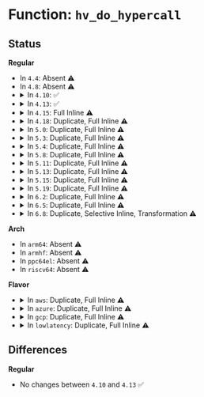 # Function: <code>hv_do_hypercall</code>

## Status
<b>Regular</b>
<ul>
<li>
In <code>4.4</code>: Absent ⚠️
</li>
<li>
In <code>4.8</code>: Absent ⚠️
</li>
<li>
<details>
<summary>In <code>4.10</code>: ✅</summary>

```c
u64 hv_do_hypercall(u64 control, void *input, void *output);
```

**Collision:** Unique Global

**Inline:** No

**Transformation:** False

**Instances:**

```
In arch/x86/hyperv/hv_init.c (ffffffff8102bba0)
Location: arch/x86/hyperv/hv_init.c:203
Inline: False
```
**Symbols:**

```
ffffffff8102bba0-ffffffff8102bc28: hv_do_hypercall (STB_GLOBAL)
```
</details>
</li>
<li>
<details>
<summary>In <code>4.13</code>: ✅</summary>

```c
u64 hv_do_hypercall(u64 control, void *input, void *output);
```

**Collision:** Unique Global

**Inline:** No

**Transformation:** False

**Instances:**

```
In arch/x86/hyperv/hv_init.c (ffffffff81029de0)
Location: arch/x86/hyperv/hv_init.c:184
Inline: False
```
**Symbols:**

```
ffffffff81029de0-ffffffff81029e62: hv_do_hypercall (STB_GLOBAL)
```
</details>
</li>
<li>
<details>
<summary>In <code>4.15</code>: Full Inline ⚠️</summary>

**Collision:** Unique Static

**Inline:** Full

**Transformation:** False

**Instances:**

```
In arch/x86/hyperv/mmu.c (ffffffff8102a794)
Location: arch/x86/include/asm/mshyperv.h:179
Inline: True
Inline callers:
  - arch/x86/hyperv/mmu.c:hyperv_flush_tlb_others_ex
  - arch/x86/hyperv/mmu.c:hyperv_flush_tlb_others_ex
  - arch/x86/hyperv/mmu.c:hyperv_flush_tlb_others_ex
  - arch/x86/hyperv/mmu.c:hyperv_flush_tlb_others
  - arch/x86/hyperv/mmu.c:hyperv_flush_tlb_others
  - arch/x86/hyperv/mmu.c:hyperv_flush_tlb_others
```
</details>
</li>
<li>
<details>
<summary>In <code>4.18</code>: Duplicate, Full Inline ⚠️</summary>

**Collision:** Static Duplication

**Inline:** Full

**Transformation:** False

**Instances:**

```
In arch/x86/hyperv/mmu.c (ffffffff8102b39c)
Location: arch/x86/include/asm/mshyperv.h:128
Inline: True
Inline callers:
  - arch/x86/hyperv/mmu.c:hyperv_flush_tlb_others_ex
  - arch/x86/hyperv/mmu.c:hyperv_flush_tlb_others_ex
  - arch/x86/hyperv/mmu.c:hyperv_flush_tlb_others_ex
  - arch/x86/hyperv/mmu.c:hyperv_flush_tlb_others
  - arch/x86/hyperv/mmu.c:hyperv_flush_tlb_others
  - arch/x86/hyperv/mmu.c:hyperv_flush_tlb_others
```
```
In arch/x86/hyperv/hv_apic.c (ffffffff8102bd07)
Location: arch/x86/include/asm/mshyperv.h:128
Inline: True
```
</details>
</li>
<li>
<details>
<summary>In <code>5.0</code>: Duplicate, Full Inline ⚠️</summary>

**Collision:** Static Duplication

**Inline:** Full

**Transformation:** False

**Instances:**

```
In arch/x86/hyperv/mmu.c (ffffffff8102bf8f)
Location: arch/x86/include/asm/mshyperv.h:140
Inline: True
Inline callers:
  - arch/x86/hyperv/mmu.c:hyperv_flush_tlb_others
  - arch/x86/hyperv/mmu.c:hyperv_flush_tlb_others
  - arch/x86/hyperv/mmu.c:hyperv_flush_tlb_others
  - arch/x86/hyperv/mmu.c:hyperv_flush_tlb_others
  - arch/x86/hyperv/mmu.c:hyperv_flush_tlb_others
```
```
In arch/x86/hyperv/nested.c (ffffffff8102ca11)
Location: arch/x86/include/asm/mshyperv.h:140
Inline: True
Inline callers:
  - arch/x86/hyperv/nested.c:hyperv_flush_guest_mapping_range
  - arch/x86/hyperv/nested.c:hyperv_flush_guest_mapping
```
```
In arch/x86/hyperv/hv_apic.c (ffffffff8102cdca)
Location: arch/x86/include/asm/mshyperv.h:140
Inline: True
Inline callers:
  - arch/x86/hyperv/hv_apic.c:__send_ipi_mask
```
</details>
</li>
<li>
<details>
<summary>In <code>5.3</code>: Duplicate, Full Inline ⚠️</summary>

**Collision:** Static Duplication

**Inline:** Full

**Transformation:** False

**Instances:**

```
In arch/x86/hyperv/mmu.c (ffffffff8102e053)
Location: arch/x86/include/asm/mshyperv.h:74
Inline: True
Inline callers:
  - arch/x86/hyperv/mmu.c:hyperv_flush_tlb_others
  - arch/x86/hyperv/mmu.c:hyperv_flush_tlb_others
  - arch/x86/hyperv/mmu.c:hyperv_flush_tlb_others
  - arch/x86/hyperv/mmu.c:hyperv_flush_tlb_others
  - arch/x86/hyperv/mmu.c:hyperv_flush_tlb_others
```
```
In arch/x86/hyperv/nested.c (ffffffff8102e771)
Location: arch/x86/include/asm/mshyperv.h:74
Inline: True
Inline callers:
  - arch/x86/hyperv/nested.c:hyperv_flush_guest_mapping_range
  - arch/x86/hyperv/nested.c:hyperv_flush_guest_mapping
```
```
In arch/x86/hyperv/hv_apic.c (ffffffff8102ea08)
Location: arch/x86/include/asm/mshyperv.h:74
Inline: True
Inline callers:
  - arch/x86/hyperv/hv_apic.c:__send_ipi_mask_ex
```
</details>
</li>
<li>
<details>
<summary>In <code>5.4</code>: Duplicate, Full Inline ⚠️</summary>

**Collision:** Static Duplication

**Inline:** Full

**Transformation:** False

**Instances:**

```
In arch/x86/hyperv/mmu.c (ffffffff8102e963)
Location: arch/x86/include/asm/mshyperv.h:74
Inline: True
Inline callers:
  - arch/x86/hyperv/mmu.c:hyperv_flush_tlb_others
  - arch/x86/hyperv/mmu.c:hyperv_flush_tlb_others
  - arch/x86/hyperv/mmu.c:hyperv_flush_tlb_others
  - arch/x86/hyperv/mmu.c:hyperv_flush_tlb_others
  - arch/x86/hyperv/mmu.c:hyperv_flush_tlb_others
```
```
In arch/x86/hyperv/nested.c (ffffffff8102f081)
Location: arch/x86/include/asm/mshyperv.h:74
Inline: True
Inline callers:
  - arch/x86/hyperv/nested.c:hyperv_flush_guest_mapping_range
  - arch/x86/hyperv/nested.c:hyperv_flush_guest_mapping
```
```
In arch/x86/hyperv/hv_apic.c (ffffffff8102f318)
Location: arch/x86/include/asm/mshyperv.h:74
Inline: True
Inline callers:
  - arch/x86/hyperv/hv_apic.c:__send_ipi_mask_ex
```
</details>
</li>
<li>
<details>
<summary>In <code>5.8</code>: Duplicate, Full Inline ⚠️</summary>

**Collision:** Static Duplication

**Inline:** Full

**Transformation:** False

**Instances:**

```
In arch/x86/hyperv/mmu.c (ffffffff81030f4a)
Location: arch/x86/include/asm/mshyperv.h:67
Inline: True
Inline callers:
  - arch/x86/hyperv/mmu.c:hyperv_flush_tlb_others_ex
  - arch/x86/hyperv/mmu.c:hyperv_flush_tlb_others_ex
  - arch/x86/hyperv/mmu.c:hyperv_flush_tlb_others_ex
  - arch/x86/hyperv/mmu.c:hyperv_flush_tlb_others
  - arch/x86/hyperv/mmu.c:hyperv_flush_tlb_others
  - arch/x86/hyperv/mmu.c:hyperv_flush_tlb_others
```
```
In arch/x86/hyperv/nested.c (ffffffff810316ca)
Location: arch/x86/include/asm/mshyperv.h:67
Inline: True
Inline callers:
  - arch/x86/hyperv/nested.c:hyperv_flush_guest_mapping_range
  - arch/x86/hyperv/nested.c:hyperv_flush_guest_mapping
```
```
In arch/x86/hyperv/hv_apic.c (ffffffff81031838)
Location: arch/x86/include/asm/mshyperv.h:67
Inline: True
```
</details>
</li>
<li>
<details>
<summary>In <code>5.11</code>: Duplicate, Full Inline ⚠️</summary>

**Collision:** Static Duplication

**Inline:** Full

**Transformation:** False

**Instances:**

```
In arch/x86/hyperv/mmu.c (ffffffff81031cba)
Location: arch/x86/include/asm/mshyperv.h:82
Inline: True
Inline callers:
  - arch/x86/hyperv/mmu.c:hyperv_flush_tlb_others_ex
  - arch/x86/hyperv/mmu.c:hyperv_flush_tlb_others_ex
  - arch/x86/hyperv/mmu.c:hyperv_flush_tlb_others_ex
  - arch/x86/hyperv/mmu.c:hyperv_flush_tlb_others
  - arch/x86/hyperv/mmu.c:hyperv_flush_tlb_others
  - arch/x86/hyperv/mmu.c:hyperv_flush_tlb_others
```
```
In arch/x86/hyperv/nested.c (ffffffff810323da)
Location: arch/x86/include/asm/mshyperv.h:82
Inline: True
Inline callers:
  - arch/x86/hyperv/nested.c:hyperv_flush_guest_mapping_range
  - arch/x86/hyperv/nested.c:hyperv_flush_guest_mapping
```
```
In arch/x86/hyperv/hv_apic.c (ffffffff81032538)
Location: arch/x86/include/asm/mshyperv.h:82
Inline: True
```
</details>
</li>
<li>
<details>
<summary>In <code>5.13</code>: Duplicate, Full Inline ⚠️</summary>

**Collision:** Static Duplication

**Inline:** Full

**Transformation:** False

**Instances:**

```
In arch/x86/hyperv/hv_init.c (ffffffff831c5075)
Location: arch/x86/include/asm/mshyperv.h:48
Inline: True
Inline callers:
  - arch/x86/hyperv/hv_init.c:hyperv_init
```
```
In arch/x86/hyperv/mmu.c (ffffffff810327d6)
Location: arch/x86/include/asm/mshyperv.h:48
Inline: True
Inline callers:
  - arch/x86/hyperv/mmu.c:hyperv_flush_tlb_others_ex
  - arch/x86/hyperv/mmu.c:hyperv_flush_tlb_others_ex
  - arch/x86/hyperv/mmu.c:hyperv_flush_tlb_others_ex
  - arch/x86/hyperv/mmu.c:hyperv_flush_tlb_multi
  - arch/x86/hyperv/mmu.c:hyperv_flush_tlb_multi
  - arch/x86/hyperv/mmu.c:hyperv_flush_tlb_multi
```
```
In arch/x86/hyperv/nested.c (ffffffff81032f3f)
Location: arch/x86/include/asm/mshyperv.h:48
Inline: True
Inline callers:
  - arch/x86/hyperv/nested.c:hyperv_flush_guest_mapping_range
  - arch/x86/hyperv/nested.c:hyperv_flush_guest_mapping
```
```
In arch/x86/hyperv/irqdomain.c (ffffffff810331cf)
Location: arch/x86/include/asm/mshyperv.h:48
Inline: True
Inline callers:
  - arch/x86/hyperv/irqdomain.c:hv_unmap_interrupt
  - arch/x86/hyperv/irqdomain.c:hv_map_interrupt
```
```
In arch/x86/hyperv/hv_apic.c (ffffffff8103397c)
Location: arch/x86/include/asm/mshyperv.h:48
Inline: True
```
```
In arch/x86/hyperv/hv_proc.c (ffffffff810345a9)
Location: arch/x86/include/asm/mshyperv.h:48
Inline: True
Inline callers:
  - arch/x86/hyperv/hv_proc.c:hv_call_create_vp
  - arch/x86/hyperv/hv_proc.c:hv_call_add_logical_proc
```
</details>
</li>
<li>
<details>
<summary>In <code>5.15</code>: Duplicate, Full Inline ⚠️</summary>

**Collision:** Static Duplication

**Inline:** Full

**Transformation:** False

**Instances:**

```
In arch/x86/hyperv/hv_init.c (ffffffff832a5a5d)
Location: arch/x86/include/asm/mshyperv.h:46
Inline: True
Inline callers:
  - arch/x86/hyperv/hv_init.c:hv_get_partition_id
```
```
In arch/x86/hyperv/mmu.c (ffffffff8103796e)
Location: arch/x86/include/asm/mshyperv.h:46
Inline: True
Inline callers:
  - arch/x86/hyperv/mmu.c:hyperv_flush_tlb_others_ex
  - arch/x86/hyperv/mmu.c:hyperv_flush_tlb_others_ex
  - arch/x86/hyperv/mmu.c:hyperv_flush_tlb_others_ex
  - arch/x86/hyperv/mmu.c:hyperv_flush_tlb_multi
  - arch/x86/hyperv/mmu.c:hyperv_flush_tlb_multi
  - arch/x86/hyperv/mmu.c:hyperv_flush_tlb_multi
```
```
In arch/x86/hyperv/nested.c (ffffffff810380ed)
Location: arch/x86/include/asm/mshyperv.h:46
Inline: True
Inline callers:
  - arch/x86/hyperv/nested.c:hyperv_flush_guest_mapping_range
  - arch/x86/hyperv/nested.c:hyperv_flush_guest_mapping
```
```
In arch/x86/hyperv/irqdomain.c (ffffffff8103836f)
Location: arch/x86/include/asm/mshyperv.h:46
Inline: True
Inline callers:
  - arch/x86/hyperv/irqdomain.c:hv_unmap_interrupt
  - arch/x86/hyperv/irqdomain.c:hv_map_interrupt
```
```
In arch/x86/hyperv/hv_apic.c (ffffffff81038e0a)
Location: arch/x86/include/asm/mshyperv.h:46
Inline: True
```
```
In arch/x86/hyperv/hv_proc.c (ffffffff81039849)
Location: arch/x86/include/asm/mshyperv.h:46
Inline: True
Inline callers:
  - arch/x86/hyperv/hv_proc.c:hv_call_create_vp
  - arch/x86/hyperv/hv_proc.c:hv_call_add_logical_proc
```
```
In drivers/hv/hv_common.c (ffffffff81a60fe6)
Location: arch/x86/include/asm/mshyperv.h:46
Inline: True
```
</details>
</li>
<li>
<details>
<summary>In <code>5.19</code>: Duplicate, Full Inline ⚠️</summary>

**Collision:** Static Duplication

**Inline:** Full

**Transformation:** False

**Instances:**

```
In arch/x86/hyperv/hv_init.c (ffffffff83454af8)
Location: arch/x86/include/asm/mshyperv.h:39
Inline: True
Inline callers:
  - arch/x86/hyperv/hv_init.c:hv_get_partition_id
```
```
In arch/x86/hyperv/mmu.c (ffffffff8103db8d)
Location: arch/x86/include/asm/mshyperv.h:39
Inline: True
Inline callers:
  - arch/x86/hyperv/mmu.c:hyperv_flush_tlb_others_ex
  - arch/x86/hyperv/mmu.c:hyperv_flush_tlb_others_ex
  - arch/x86/hyperv/mmu.c:hyperv_flush_tlb_others_ex
  - arch/x86/hyperv/mmu.c:hyperv_flush_tlb_multi
  - arch/x86/hyperv/mmu.c:hyperv_flush_tlb_multi
  - arch/x86/hyperv/mmu.c:hyperv_flush_tlb_multi
```
```
In arch/x86/hyperv/nested.c (ffffffff8103e381)
Location: arch/x86/include/asm/mshyperv.h:39
Inline: True
Inline callers:
  - arch/x86/hyperv/nested.c:hyperv_flush_guest_mapping_range
  - arch/x86/hyperv/nested.c:hyperv_flush_guest_mapping
```
```
In arch/x86/hyperv/irqdomain.c (ffffffff8103e656)
Location: arch/x86/include/asm/mshyperv.h:39
Inline: True
Inline callers:
  - arch/x86/hyperv/irqdomain.c:hv_unmap_interrupt
  - arch/x86/hyperv/irqdomain.c:hv_map_interrupt
```
```
In arch/x86/hyperv/ivm.c (ffffffff8103f388)
Location: arch/x86/include/asm/mshyperv.h:39
Inline: True
Inline callers:
  - arch/x86/hyperv/ivm.c:hv_mark_gpa_visibility
```
```
In arch/x86/hyperv/hv_apic.c (ffffffff8103fbae)
Location: arch/x86/include/asm/mshyperv.h:39
Inline: True
```
```
In arch/x86/hyperv/hv_proc.c (ffffffff8104071c)
Location: arch/x86/include/asm/mshyperv.h:39
Inline: True
Inline callers:
  - arch/x86/hyperv/hv_proc.c:hv_call_create_vp
  - arch/x86/hyperv/hv_proc.c:hv_call_add_logical_proc
```
```
In drivers/hv/hv_common.c (ffffffff81bd161b)
Location: arch/x86/include/asm/mshyperv.h:39
Inline: True
Inline callers:
  - drivers/hv/hv_common.c:hv_query_ext_cap
```
</details>
</li>
<li>
<details>
<summary>In <code>6.2</code>: Duplicate, Full Inline ⚠️</summary>

**Collision:** Static Duplication

**Inline:** Full

**Transformation:** False

**Instances:**

```
In arch/x86/hyperv/hv_init.c (ffffffff83e7269b)
Location: arch/x86/include/asm/mshyperv.h:37
Inline: True
Inline callers:
  - arch/x86/hyperv/hv_init.c:hv_get_partition_id
```
```
In arch/x86/hyperv/mmu.c (ffffffff810469b8)
Location: arch/x86/include/asm/mshyperv.h:37
Inline: True
Inline callers:
  - arch/x86/hyperv/mmu.c:hyperv_flush_tlb_others_ex
  - arch/x86/hyperv/mmu.c:hyperv_flush_tlb_others_ex
  - arch/x86/hyperv/mmu.c:hyperv_flush_tlb_others_ex
  - arch/x86/hyperv/mmu.c:hyperv_flush_tlb_multi
  - arch/x86/hyperv/mmu.c:hyperv_flush_tlb_multi
  - arch/x86/hyperv/mmu.c:hyperv_flush_tlb_multi
```
```
In arch/x86/hyperv/nested.c (ffffffff81047245)
Location: arch/x86/include/asm/mshyperv.h:37
Inline: True
Inline callers:
  - arch/x86/hyperv/nested.c:hyperv_flush_guest_mapping_range
  - arch/x86/hyperv/nested.c:hyperv_flush_guest_mapping
```
```
In arch/x86/hyperv/irqdomain.c (ffffffff81047550)
Location: arch/x86/include/asm/mshyperv.h:37
Inline: True
Inline callers:
  - arch/x86/hyperv/irqdomain.c:hv_unmap_interrupt
  - arch/x86/hyperv/irqdomain.c:hv_map_interrupt
```
```
In arch/x86/hyperv/ivm.c (ffffffff810484c6)
Location: arch/x86/include/asm/mshyperv.h:37
Inline: True
Inline callers:
  - arch/x86/hyperv/ivm.c:hv_mark_gpa_visibility
```
```
In arch/x86/hyperv/hv_apic.c (ffffffff81048ae7)
Location: arch/x86/include/asm/mshyperv.h:37
Inline: True
```
```
In arch/x86/hyperv/hv_proc.c (ffffffff810499e2)
Location: arch/x86/include/asm/mshyperv.h:37
Inline: True
Inline callers:
  - arch/x86/hyperv/hv_proc.c:hv_call_create_vp
  - arch/x86/hyperv/hv_proc.c:hv_call_add_logical_proc
```
```
In drivers/hv/hv_common.c (ffffffff81d7d09b)
Location: arch/x86/include/asm/mshyperv.h:37
Inline: True
Inline callers:
  - drivers/hv/hv_common.c:hv_query_ext_cap
```
</details>
</li>
<li>
<details>
<summary>In <code>6.5</code>: Duplicate, Full Inline ⚠️</summary>

**Collision:** Static Duplication

**Inline:** Full

**Transformation:** False

**Instances:**

```
In arch/x86/hyperv/hv_init.c (ffffffff836935bb)
Location: arch/x86/include/asm/mshyperv.h:54
Inline: True
Inline callers:
  - arch/x86/hyperv/hv_init.c:hv_get_partition_id
```
```
In arch/x86/hyperv/mmu.c (ffffffff81046c0e)
Location: arch/x86/include/asm/mshyperv.h:54
Inline: True
Inline callers:
  - arch/x86/hyperv/mmu.c:hyperv_flush_tlb_others_ex
  - arch/x86/hyperv/mmu.c:hyperv_flush_tlb_others_ex
  - arch/x86/hyperv/mmu.c:hyperv_flush_tlb_others_ex
  - arch/x86/hyperv/mmu.c:hyperv_flush_tlb_multi
  - arch/x86/hyperv/mmu.c:hyperv_flush_tlb_multi
  - arch/x86/hyperv/mmu.c:hyperv_flush_tlb_multi
```
```
In arch/x86/hyperv/nested.c (ffffffff810475c5)
Location: arch/x86/include/asm/mshyperv.h:54
Inline: True
Inline callers:
  - arch/x86/hyperv/nested.c:hyperv_flush_guest_mapping_range
  - arch/x86/hyperv/nested.c:hyperv_flush_guest_mapping
```
```
In arch/x86/hyperv/irqdomain.c (ffffffff810478d0)
Location: arch/x86/include/asm/mshyperv.h:54
Inline: True
Inline callers:
  - arch/x86/hyperv/irqdomain.c:hv_unmap_interrupt
  - arch/x86/hyperv/irqdomain.c:hv_map_interrupt
```
```
In arch/x86/hyperv/ivm.c (ffffffff81048872)
Location: arch/x86/include/asm/mshyperv.h:54
Inline: True
Inline callers:
  - arch/x86/hyperv/ivm.c:hv_mark_gpa_visibility
```
```
In arch/x86/hyperv/hv_apic.c (ffffffff81048d59)
Location: arch/x86/include/asm/mshyperv.h:54
Inline: True
```
```
In arch/x86/hyperv/hv_proc.c (ffffffff81049c12)
Location: arch/x86/include/asm/mshyperv.h:54
Inline: True
Inline callers:
  - arch/x86/hyperv/hv_proc.c:hv_call_create_vp
  - arch/x86/hyperv/hv_proc.c:hv_call_add_logical_proc
```
```
In drivers/hv/hv_common.c (ffffffff81deb48b)
Location: arch/x86/include/asm/mshyperv.h:54
Inline: True
Inline callers:
  - drivers/hv/hv_common.c:hv_query_ext_cap
```
</details>
</li>
<li>
<details>
<summary>In <code>6.8</code>: Duplicate, Selective Inline, Transformation ⚠️</summary>

```c
u64 hv_do_hypercall(u64 control, void *input, void *output);
```

**Collision:** Static Duplication

**Inline:** Selective

**Transformation:** True

**Instances:**

```
In arch/x86/hyperv/hv_init.c (0)
Location: arch/x86/include/asm/mshyperv.h:71
Inline: True
Direct callers:
  - arch/x86/hyperv/hv_init.c:hv_get_partition_id
```
```
In arch/x86/hyperv/mmu.c (0)
Location: arch/x86/include/asm/mshyperv.h:71
Inline: True
Direct callers:
  - arch/x86/hyperv/mmu.c:hyperv_flush_tlb_others_ex
  - arch/x86/hyperv/mmu.c:hyperv_flush_tlb_others_ex
  - arch/x86/hyperv/mmu.c:hyperv_flush_tlb_multi
  - arch/x86/hyperv/mmu.c:hyperv_flush_tlb_multi
```
```
In arch/x86/hyperv/nested.c (0)
Location: arch/x86/include/asm/mshyperv.h:71
Inline: True
Direct callers:
  - arch/x86/hyperv/nested.c:hyperv_flush_guest_mapping_range
  - arch/x86/hyperv/nested.c:hyperv_flush_guest_mapping
```
```
In arch/x86/hyperv/irqdomain.c (0)
Location: arch/x86/include/asm/mshyperv.h:71
Inline: False
Direct callers:
  - arch/x86/hyperv/irqdomain.c:hv_unmap_interrupt
  - arch/x86/hyperv/irqdomain.c:hv_map_interrupt
```
```
In arch/x86/hyperv/ivm.c (0)
Location: arch/x86/include/asm/mshyperv.h:71
Inline: False
Direct callers:
  - arch/x86/hyperv/ivm.c:hv_mark_gpa_visibility
  - arch/x86/hyperv/ivm.c:hv_snp_boot_ap
```
```
In arch/x86/hyperv/hv_apic.c (0)
Location: arch/x86/include/asm/mshyperv.h:71
Inline: True
```
```
In arch/x86/hyperv/hv_proc.c (0)
Location: arch/x86/include/asm/mshyperv.h:71
Inline: False
Direct callers:
  - arch/x86/hyperv/hv_proc.c:hv_call_create_vp
  - arch/x86/hyperv/hv_proc.c:hv_call_add_logical_proc
```
```
In drivers/hv/hv_common.c (0)
Location: arch/x86/include/asm/mshyperv.h:71
Inline: True
Direct callers:
  - drivers/hv/hv_common.c:hv_query_ext_cap
```
**Symbols:**

```
ffffffff8104b3c0-ffffffff8104b4dd: hv_do_hypercall.constprop.0 (STB_LOCAL)
ffffffff821aac8d-ffffffff821aacb7: hv_do_hypercall.constprop.0.cold (STB_LOCAL)
ffffffff8104cf60-ffffffff8104d089: hv_do_hypercall.constprop.0 (STB_LOCAL)
ffffffff821aad24-ffffffff821aad4e: hv_do_hypercall.constprop.0.cold (STB_LOCAL)
ffffffff8104da10-ffffffff8104db39: hv_do_hypercall.constprop.0 (STB_LOCAL)
ffffffff821aadae-ffffffff821aadd8: hv_do_hypercall.constprop.0.cold (STB_LOCAL)
ffffffff8104dfb0-ffffffff8104e110: hv_do_hypercall (STB_LOCAL)
ffffffff821aadd8-ffffffff821aae02: hv_do_hypercall.cold (STB_LOCAL)
ffffffff8104f140-ffffffff8104f28e: hv_do_hypercall (STB_LOCAL)
ffffffff821aae93-ffffffff821aaedd: hv_do_hypercall.cold (STB_LOCAL)
ffffffff8104fd00-ffffffff8104fe29: hv_do_hypercall.constprop.0 (STB_LOCAL)
ffffffff821aaf07-ffffffff821aaf31: hv_do_hypercall.constprop.0.cold (STB_LOCAL)
ffffffff81050870-ffffffff810509d0: hv_do_hypercall (STB_LOCAL)
ffffffff821aaf68-ffffffff821aaf92: hv_do_hypercall.cold (STB_LOCAL)
ffffffff81ea1780-ffffffff81ea189a: hv_do_hypercall.constprop.0 (STB_LOCAL)
ffffffff8220d50b-ffffffff8220d535: hv_do_hypercall.constprop.0.cold (STB_LOCAL)
```
</details>
</li>
</ul>
<b>Arch</b>
<ul>
<li>
In <code>arm64</code>: Absent ⚠️
</li>
<li>
In <code>armhf</code>: Absent ⚠️
</li>
<li>
In <code>ppc64el</code>: Absent ⚠️
</li>
<li>
In <code>riscv64</code>: Absent ⚠️
</li>
</ul>
<b>Flavor</b>
<ul>
<li>
<details>
<summary>In <code>aws</code>: Duplicate, Full Inline ⚠️</summary>

**Collision:** Static Duplication

**Inline:** Full

**Transformation:** False

**Instances:**

```
In arch/x86/hyperv/mmu.c (ffffffff8102eac3)
Location: arch/x86/include/asm/mshyperv.h:74
Inline: True
Inline callers:
  - arch/x86/hyperv/mmu.c:hyperv_flush_tlb_others
  - arch/x86/hyperv/mmu.c:hyperv_flush_tlb_others
  - arch/x86/hyperv/mmu.c:hyperv_flush_tlb_others
  - arch/x86/hyperv/mmu.c:hyperv_flush_tlb_others
  - arch/x86/hyperv/mmu.c:hyperv_flush_tlb_others
```
```
In arch/x86/hyperv/nested.c (ffffffff8102f1e1)
Location: arch/x86/include/asm/mshyperv.h:74
Inline: True
Inline callers:
  - arch/x86/hyperv/nested.c:hyperv_flush_guest_mapping_range
  - arch/x86/hyperv/nested.c:hyperv_flush_guest_mapping
```
```
In arch/x86/hyperv/hv_apic.c (ffffffff8102f478)
Location: arch/x86/include/asm/mshyperv.h:74
Inline: True
Inline callers:
  - arch/x86/hyperv/hv_apic.c:__send_ipi_mask_ex
```
</details>
</li>
<li>
<details>
<summary>In <code>azure</code>: Duplicate, Full Inline ⚠️</summary>

**Collision:** Static Duplication

**Inline:** Full

**Transformation:** False

**Instances:**

```
In arch/x86/hyperv/mmu.c (ffffffff8101e3a0)
Location: arch/x86/include/asm/mshyperv.h:74
Inline: True
Inline callers:
  - arch/x86/hyperv/mmu.c:hyperv_flush_tlb_others
  - arch/x86/hyperv/mmu.c:hyperv_flush_tlb_others
  - arch/x86/hyperv/mmu.c:hyperv_flush_tlb_others
  - arch/x86/hyperv/mmu.c:hyperv_flush_tlb_others
  - arch/x86/hyperv/mmu.c:hyperv_flush_tlb_others
```
```
In arch/x86/hyperv/nested.c (ffffffff8101eb5e)
Location: arch/x86/include/asm/mshyperv.h:74
Inline: True
Inline callers:
  - arch/x86/hyperv/nested.c:hyperv_flush_guest_mapping_range
  - arch/x86/hyperv/nested.c:hyperv_flush_guest_mapping
```
```
In arch/x86/hyperv/hv_apic.c (ffffffff8101ee02)
Location: arch/x86/include/asm/mshyperv.h:74
Inline: True
Inline callers:
  - arch/x86/hyperv/hv_apic.c:__send_ipi_mask
```
```
In drivers/hv/hv.c (ffffffff8184f6ea)
Location: arch/x86/include/asm/mshyperv.h:74
Inline: True
Inline callers:
  - drivers/hv/hv.c:hv_post_message
```
</details>
</li>
<li>
<details>
<summary>In <code>gcp</code>: Duplicate, Full Inline ⚠️</summary>

**Collision:** Static Duplication

**Inline:** Full

**Transformation:** False

**Instances:**

```
In arch/x86/hyperv/mmu.c (ffffffff8102e923)
Location: arch/x86/include/asm/mshyperv.h:74
Inline: True
Inline callers:
  - arch/x86/hyperv/mmu.c:hyperv_flush_tlb_others
  - arch/x86/hyperv/mmu.c:hyperv_flush_tlb_others
  - arch/x86/hyperv/mmu.c:hyperv_flush_tlb_others
  - arch/x86/hyperv/mmu.c:hyperv_flush_tlb_others
  - arch/x86/hyperv/mmu.c:hyperv_flush_tlb_others
```
```
In arch/x86/hyperv/nested.c (ffffffff8102f041)
Location: arch/x86/include/asm/mshyperv.h:74
Inline: True
Inline callers:
  - arch/x86/hyperv/nested.c:hyperv_flush_guest_mapping_range
  - arch/x86/hyperv/nested.c:hyperv_flush_guest_mapping
```
```
In arch/x86/hyperv/hv_apic.c (ffffffff8102f2d8)
Location: arch/x86/include/asm/mshyperv.h:74
Inline: True
Inline callers:
  - arch/x86/hyperv/hv_apic.c:__send_ipi_mask_ex
```
</details>
</li>
<li>
<details>
<summary>In <code>lowlatency</code>: Duplicate, Full Inline ⚠️</summary>

**Collision:** Static Duplication

**Inline:** Full

**Transformation:** False

**Instances:**

```
In arch/x86/hyperv/mmu.c (ffffffff8102f72c)
Location: arch/x86/include/asm/mshyperv.h:74
Inline: True
Inline callers:
  - arch/x86/hyperv/mmu.c:hyperv_flush_tlb_others
  - arch/x86/hyperv/mmu.c:hyperv_flush_tlb_others
  - arch/x86/hyperv/mmu.c:hyperv_flush_tlb_others
  - arch/x86/hyperv/mmu.c:hyperv_flush_tlb_others
  - arch/x86/hyperv/mmu.c:hyperv_flush_tlb_others
```
```
In arch/x86/hyperv/nested.c (ffffffff8102fe61)
Location: arch/x86/include/asm/mshyperv.h:74
Inline: True
Inline callers:
  - arch/x86/hyperv/nested.c:hyperv_flush_guest_mapping_range
  - arch/x86/hyperv/nested.c:hyperv_flush_guest_mapping
```
```
In arch/x86/hyperv/hv_apic.c (ffffffff81030118)
Location: arch/x86/include/asm/mshyperv.h:74
Inline: True
Inline callers:
  - arch/x86/hyperv/hv_apic.c:__send_ipi_mask_ex
```
</details>
</li>
</ul>

## Differences
<b>Regular</b>
<ul>
<li>
No changes between <code>4.10</code> and <code>4.13</code> ✅
</li>
</ul>
